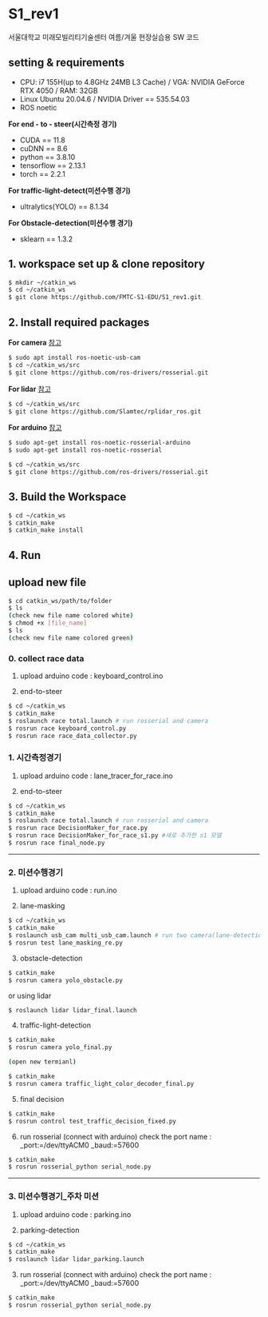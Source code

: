 # S1_rev1
서울대학교 미래모빌리티기술센터 여름/겨울 현장실습용 SW 코드

## setting & requirements

- CPU: i7 155H(up to 4.8GHz 24MB L3 Cache) / VGA: NVIDIA GeForce RTX 4050 / RAM: 32GB
- Linux Ubuntu 20.04.6 / NVIDIA Driver == 535.54.03
- ROS noetic

**For end - to - steer(시간측정 경기)**
- CUDA == 11.8
- cuDNN == 8.6
- python == 3.8.10
- tensorflow == 2.13.1
- torch == 2.2.1

**For traffic-light-detect(미션수행 경기)**
- ultralytics(YOLO) == 8.1.34

**For Obstacle-detection(미션수행 경기)**
- sklearn == 1.3.2

## 1. workspace set up & clone repository

```bash
$ mkdir ~/catkin_ws
$ cd ~/catkin_ws
$ git clone https://github.com/FMTC-S1-EDU/S1_rev1.git
```

## 2. Install required packages

**For camera** [참고](https://wiki.ros.org/usb_cam)
```bash
$ sudo apt install ros-noetic-usb-cam
$ cd ~/catkin_ws/src
$ git clone https://github.com/ros-drivers/rosserial.git
```
**For lidar** [참고](https://github.com/Slamtec/rplidar_ros)
```bash
$ cd ~/catkin_ws/src
$ git clone https://github.com/Slamtec/rplidar_ros.git
```
**For arduino** [참고](https://wiki.ros.org/rosserial)
```bash
$ sudo apt-get install ros-noetic-rosserial-arduino
$ sudo apt-get install ros-noetic-rosserial

$ cd ~/catkin_ws/src
$ git clone https://github.com/ros-drivers/rosserial.git
```

## 3. Build the Workspace

```bash
$ cd ~/catkin_ws
$ catkin_make
$ catkin_make install
```
  
## 4. Run 
## upload new file
```bash
$ cd catkin_ws/path/to/folder
$ ls
(check new file name colored white)
$ chmod +x [file_name]
$ ls
(check new file name colored green)
```

### 0. collect race data
1. upload arduino code
: keyboard_control.ino

2. end-to-steer
```bash
$ cd ~/catkin_ws
$ catkin_make
$ roslaunch race total.launch # run rosserial and camera
$ rosrun race keyboard_control.py
$ rosrun race race_data_collector.py
```

### 1. 시간측정경기

1. upload arduino code
: lane_tracer_for_race.ino

2. end-to-steer
```bash
$ cd ~/catkin_ws
$ catkin_make
$ roslaunch race total.launch # run rosserial and camera
$ rosrun race DecisionMaker_for_race.py
$ rosrun race DecisionMaker_for_race_s1.py #새로 추가한 s1 모델
$ rosrun race final_node.py
```
---------------------------------------------
### 2. 미션수행경기

1. upload arduino code
: run.ino

2. lane-masking
```bash
$ cd ~/catkin_ws
$ catkin_make
$ roslaunch usb_cam multi_usb_cam.launch # run two camera(lane-detection and traffic-light-detection)
$ rosrun test lane_masking_re.py
```

3. obstacle-detection
```bash
$ catkin_make
$ rosrun camera yolo_obstacle.py
```
or using lidar
```bash
$ roslaunch lidar lidar_final.launch
```

4. traffic-light-detection
```bash
$ catkin_make
$ rosrun camera yolo_final.py

(open new termianl)

$ catkin_make
$ rosrun camera traffic_light_color_decoder_final.py
```

5. final decision
```bash
$ catkin_make
$ rosrun control test_traffic_decision_fixed.py
```

6. run rosserial (connect with arduino)
check the port name : _port:=/dev/ttyACM0 _baud:=57600
```bash
$ catkin_make
$ rosrun rosserial_python serial_node.py
```

---------------------------------------------
### 3. 미션수행경기_주차 미션

1. upload arduino code
: parking.ino

2. parking-detection
```bash
$ cd ~/catkin_ws
$ catkin_make
$ roslaunch lidar lidar_parking.launch
```

3. run rosserial (connect with arduino)
check the port name : _port:=/dev/ttyACM0 _baud:=57600
```bash
$ catkin_make
$ rosrun rosserial_python serial_node.py
```
